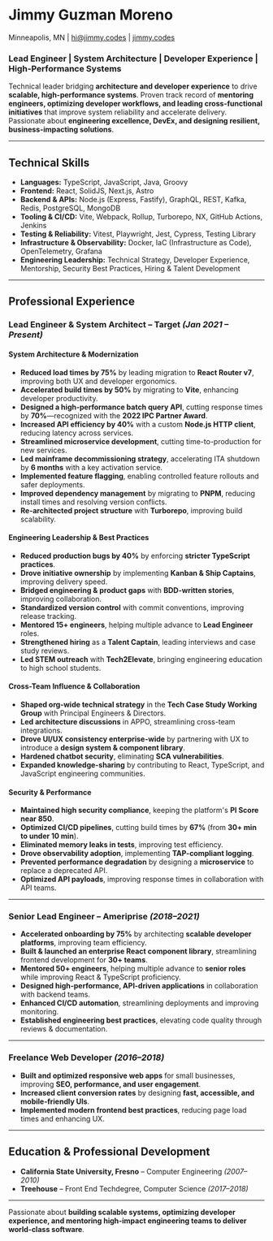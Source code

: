 # Jimmy Guzman Moreno

Minneapolis, MN | [hi@jimmy.codes](mailto:hi@jimmy.codes) | [jimmy.codes](https://jimmy.codes)

### **Lead Engineer | System Architecture | Developer Experience | High-Performance Systems**

Technical leader bridging **architecture and developer experience** to drive **scalable, high-performance systems**. Proven track record of **mentoring engineers, optimizing developer workflows, and leading cross-functional initiatives** that improve system reliability and accelerate delivery. Passionate about **engineering excellence, DevEx, and designing resilient, business-impacting solutions**.

---

## **Technical Skills**

- **Languages:** TypeScript, JavaScript, Java, Groovy
- **Frontend:** React, SolidJS, Next.js, Astro
- **Backend & APIs:** Node.js (Express, Fastify), GraphQL, REST, Kafka, Redis, PostgreSQL, MongoDB
- **Tooling & CI/CD:** Vite, Webpack, Rollup, Turborepo, NX, GitHub Actions, Jenkins
- **Testing & Reliability:** Vitest, Playwright, Jest, Cypress, Testing Library
- **Infrastructure & Observability:** Docker, IaC (Infrastructure as Code), OpenTelemetry, Grafana
- **Engineering Leadership:** Technical Strategy, Developer Experience, Mentorship, Security Best Practices, Hiring & Talent Development

---

## **Professional Experience**

### **Lead Engineer & System Architect** – Target _(Jan 2021 – Present)_

#### **System Architecture & Modernization**

- **Reduced load times by 75%** by leading migration to **React Router v7**, improving both UX and developer ergonomics.
- **Accelerated build times by 50%** by migrating to **Vite**, enhancing developer productivity.
- **Designed a high-performance batch query API**, cutting response times by **70%**—recognized with the **2022 IPC Partner Award**.
- **Increased API efficiency by 40%** with a custom **Node.js HTTP client**, reducing latency across services.
- **Streamlined microservice development**, cutting time-to-production for new services.
- **Led mainframe decommissioning strategy**, accelerating ITA shutdown by **6 months** with a key activation service.
- **Implemented feature flagging**, enabling controlled feature rollouts and safer deployments.
- **Improved dependency management** by migrating to **PNPM**, reducing install times and resolving version conflicts.
- **Re-architected project structure** with **Turborepo**, improving build scalability.

#### **Engineering Leadership & Best Practices**

- **Reduced production bugs by 40%** by enforcing **stricter TypeScript practices**.
- **Drove initiative ownership** by implementing **Kanban & Ship Captains**, improving delivery speed.
- **Bridged engineering & product gaps** with **BDD-written stories**, improving collaboration.
- **Standardized version control** with commit conventions, improving release tracking.
- **Mentored 15+ engineers**, helping multiple advance to **Lead Engineer** roles.
- **Strengthened hiring** as a **Talent Captain**, leading interviews and case study reviews.
- **Led STEM outreach** with **Tech2Elevate**, bringing engineering education to high school students.

#### **Cross-Team Influence & Collaboration**

- **Shaped org-wide technical strategy** in the **Tech Case Study Working Group** with Principal Engineers & Directors.
- **Led architecture discussions** in APPO, streamlining cross-team integrations.
- **Drove UI/UX consistency enterprise-wide** by partnering with UX to introduce a **design system & component library**.
- **Hardened chatbot security**, eliminating **SCA vulnerabilities**.
- **Expanded knowledge-sharing** by contributing to React, TypeScript, and JavaScript engineering communities.

#### **Security & Performance**

- **Maintained high security compliance**, keeping the platform's **PI Score near 850**.
- **Optimized CI/CD pipelines**, cutting build times by **67%** (from **30+ min to under 10 min**).
- **Eliminated memory leaks in tests**, improving test efficiency.
- **Drove observability adoption**, implementing **TAP-compliant logging**.
- **Prevented performance degradation** by designing a **microservice** to replace a deprecated API.
- **Optimized API payloads**, improving response times in collaboration with API teams.

---

### **Senior Lead Engineer** – Ameriprise _(2018–2021)_

- **Accelerated onboarding by 75%** by architecting **scalable developer platforms**, improving team efficiency.
- **Built & launched an enterprise React component library**, streamlining frontend development for **30+ teams**.
- **Mentored 50+ engineers**, helping multiple advance to **senior roles** while improving React & TypeScript proficiency.
- **Designed high-performance, API-driven applications** in collaboration with backend teams.
- **Enhanced CI/CD automation**, streamlining deployments and improving monitoring.
- **Established engineering best practices**, elevating code quality through reviews & documentation.

---

### **Freelance Web Developer** _(2016–2018)_

- **Built and optimized responsive web apps** for small businesses, improving **SEO, performance, and user engagement**.
- **Increased client conversion rates** by designing **fast, accessible, and mobile-friendly UIs**.
- **Implemented modern frontend best practices**, reducing page load times and enhancing UX.

---

## **Education & Professional Development**

- **California State University, Fresno** – Computer Engineering _(2007–2010)_
- **Treehouse** – Front End Techdegree, Computer Science _(2017–2018)_

---

Passionate about **building scalable systems, optimizing developer experience, and mentoring high-impact engineering teams to deliver world-class software**.
